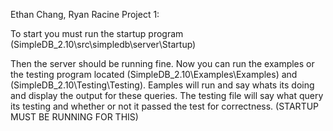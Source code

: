 Ethan Chang, Ryan Racine
Project 1: 

To start you must run the startup program 
(SimpleDB_2.10\src\simpledb\server\Startup)

Then the server should be running fine. Now 
you can run the examples or the testing program
located (SimpleDB_2.10\Examples\Examples) and
(SimpleDB_2.10\Testing\Testing). Eamples will run
and say whats its doing and display the output
for these queries. The testing file will say what
query its testing and whether or not it passed 
the test for correctness. 
(STARTUP MUST BE RUNNING FOR THIS)